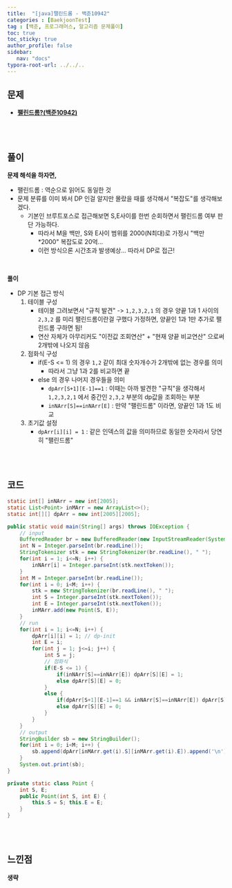 ```yaml
---
title:  "[java]팰린드롬 - 백준10942"
categories : [BaekjoonTest]
tag : [백준, 프로그래머스, 알고리즘 문제풀이]
toc: true
toc_sticky: true
author_profile: false
sidebar:
   nav: "docs"
typora-root-url: ../../..
---
```




## 문제

* **[팰린드롬?(백준10942)](https://www.acmicpc.net/problem/10942)**

<br><br>

## 풀이

**문제 해석을 하자면,**

* 팰린드롬 : 역순으로 읽어도 동일한 것
* 문제 분류를 이미 봐서 DP 인걸 알지만 몰랐을 때를 생각해서 "복잡도"를 생각해보겠다.
  * 기본인 브루트포스로 접근해보면 S,E사이를 한번 순회하면서 팰린드롬 여부 판단 가능하다.
    * 따라서 M을 백만, S와 E사이 범위를 2000(N최대)로 가정시 "백만*2000" 복잡도로 20억...
    * 이런 방식으론 시간초과 발생예상... 따라서 DP로 접근!


<br>

**풀이**

* DP 기본 접근 방식
  1. 테이블 구성
     * 테이블 그려보면서 "규칙 발견" -> `1,2,3,2,1` 의 경우 양끝 1과 1 사이의 `2,3,2` 를 미리 팰린드롬이란걸 구했다 가정하면, 양끝인 1과 1만 추가로 팰린드롬 구하면 됨!
     * 연산 자체가 아무리커도 "이전값 조회연산" + "현재 양끝 비교연산" 으로써 2개밖에 나오지 않음
  2. 점화식 구성
     * if(E-S <= 1) 의 경우 `1,2` 같이 최대 숫자개수가 2개밖에 없는 경우를 의미
       * 따라서 그냥 1과 2를 비교하면 끝
     * else 의 경우 나머지 경우들을 의미
       * `dpArr[S+1][E-1]==1` : 이때는 아까 발견한 "규칙"을 생각해서 `1,2,3,2,1` 에서 중간인 `2,3,2` 부분의 dp값을 조회하는 부분
       * `inNArr[S]==inNArr[E]` : 만약 "팰린드롬" 이라면, 양끝인 1과 1도 비교
  3. 초기값 설정
     * `dpArr[i][i] = 1` : 같은 인덱스의 값을 의미하므로 동일한 숫자라서 당연히 "팰린드롬"

<br><br>

## 코드

```java
static int[] inNArr = new int[2005];
static List<Point> inMArr = new ArrayList<>();
static int[][] dpArr = new int[2005][2005];

public static void main(String[] args) throws IOException {
    // input
    BufferedReader br = new BufferedReader(new InputStreamReader(System.in));
    int N = Integer.parseInt(br.readLine());
    StringTokenizer stk = new StringTokenizer(br.readLine(), " ");
    for(int i = 1; i<=N; i++) {
        inNArr[i] = Integer.parseInt(stk.nextToken());
    }
    int M = Integer.parseInt(br.readLine());
    for(int i = 0; i<M; i++) {
        stk = new StringTokenizer(br.readLine(), " ");
        int S = Integer.parseInt(stk.nextToken());
        int E = Integer.parseInt(stk.nextToken());
        inMArr.add(new Point(S, E));
    }
    // run
    for(int i = 1; i<=N; i++) {
        dpArr[i][i] = 1; // dp-init
        int E = i;
        for(int j = 1; j<=i; j++) {
            int S = j;
            // 점화식
            if(E-S <= 1) {
                if(inNArr[S]==inNArr[E]) dpArr[S][E] = 1;
                else dpArr[S][E] = 0;
            }
            else {
                if(dpArr[S+1][E-1]==1 && inNArr[S]==inNArr[E]) dpArr[S][E] = 1;
                else dpArr[S][E] = 0;
            }
        }
    }
    // output
    StringBuilder sb = new StringBuilder();
    for(int i = 0; i<M; i++) {
        sb.append(dpArr[inMArr.get(i).S][inMArr.get(i).E]).append('\n');
    }
    System.out.print(sb);
}

private static class Point {
    int S, E;
    public Point(int S, int E) {
        this.S = S; this.E = E;
    }
}
```

<br>**<br>**

## **느낀점**

**생략**
